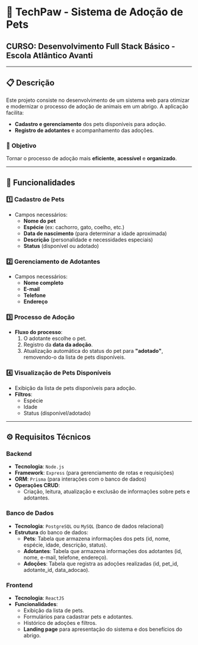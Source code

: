 # 🐾 **TechPaw - Sistema de Adoção de Pets**  
## **CURSO**: Desenvolvimento Full Stack Básico - Escola Atlântico Avanti

---

## 📋 **Descrição**
Este projeto consiste no desenvolvimento de um sistema web para otimizar e modernizar o processo de adoção de animais em um abrigo. A aplicação facilita:
- **Cadastro e gerenciamento** dos pets disponíveis para adoção.
- **Registro de adotantes** e acompanhamento das adoções.

### 🎯 **Objetivo**
Tornar o processo de adoção mais **eficiente**, **acessível** e **organizado**.

---

## 🚀 **Funcionalidades**
### 1️⃣ **Cadastro de Pets**
- Campos necessários:
  - **Nome do pet**
  - **Espécie** (ex: cachorro, gato, coelho, etc.)
  - **Data de nascimento** (para determinar a idade aproximada)
  - **Descrição** (personalidade e necessidades especiais)
  - **Status** (disponível ou adotado)

### 2️⃣ **Gerenciamento de Adotantes**
- Campos necessários:
  - **Nome completo**
  - **E-mail**
  - **Telefone**
  - **Endereço**

### 3️⃣ **Processo de Adoção**
- **Fluxo do processo**:
  1. O adotante escolhe o pet.
  2. Registro da **data da adoção**.
  3. Atualização automática do status do pet para **"adotado"**, removendo-o da lista de pets disponíveis.

### 4️⃣ **Visualização de Pets Disponíveis**
- Exibição da lista de pets disponíveis para adoção.
- **Filtros**:
  - Espécie
  - Idade
  - Status (disponível/adotado)

---

## ⚙️ **Requisitos Técnicos**

### Backend
- **Tecnologia**: `Node.js`
- **Framework**: `Express` (para gerenciamento de rotas e requisições)
- **ORM**: `Prisma` (para interações com o banco de dados)
- **Operações CRUD**:
  - Criação, leitura, atualização e exclusão de informações sobre pets e adotantes.

### Banco de Dados
- **Tecnologia**: `PostgreSQL` ou `MySQL` (banco de dados relacional)
- **Estrutura** do banco de dados:
  - **Pets**: Tabela que armazena informações dos pets (id, nome, espécie, idade, descrição, status).
  - **Adotantes**: Tabela que armazena informações dos adotantes (id, nome, e-mail, telefone, endereço).
  - **Adoções**: Tabela que registra as adoções realizadas (id, pet_id, adotante_id, data_adocao).

### Frontend
- **Tecnologia**: `ReactJS`
- **Funcionalidades**:
  - Exibição da lista de pets.
  - Formulários para cadastrar pets e adotantes.
  - Histórico de adoções e filtros.
  - **Landing page** para apresentação do sistema e dos benefícios do abrigo.


